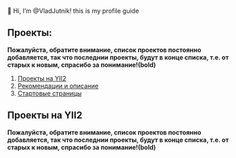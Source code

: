 👋 Hi, I’m @VladJutnik! this is my profile guide
## Проекты:
__Пожалуйста, обратите внимание, список проектов постоянно добавляется, так что последнии проекты, будут в конце списка, т.е. от старых к новым, спрасибо за понимание!(bold)__
1. [Проекты на YII2](#Проекты-на-YII2)
2. [Рекомендации и описание](#Рекомендации-и-описание)
3. [Стартовые страницы](#Стартовые-страницы)

## Проекты на YII2
__Пожалуйста, обратите внимание, список проектов постоянно добавляется, так что последнии проекты, будут в конце списка, т.е. от старых к новым, спрасибо за понимание!(bold)__
